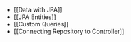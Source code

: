 - [[Data with JPA]]
- [[JPA Entities]]
- [[Custom Queries]]
- [[Connecting Repository to Controller]]